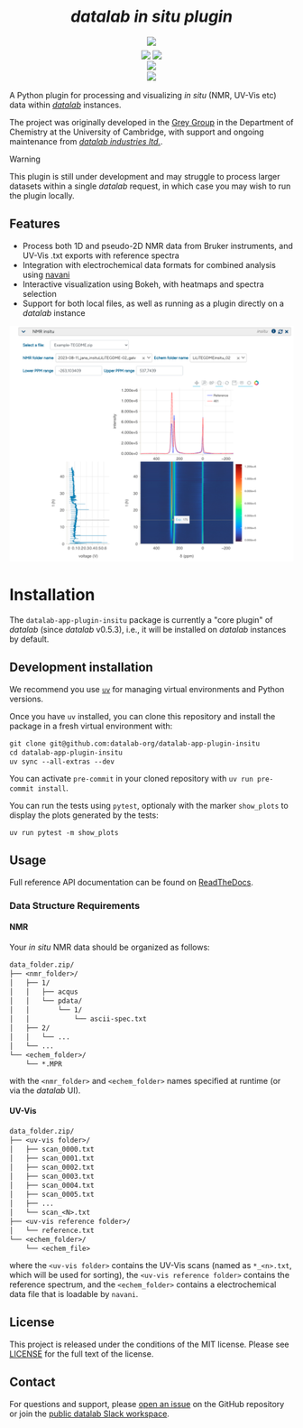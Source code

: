 # <div align="center"><i>datalab *in situ* plugin</i></div>

<div align="center" style="padding-bottom: 5px">
<a href="https://demo.datalab-org.io"><img src="https://img.shields.io/badge/try_it_out!-public_demo_server-orange?logo=firefox"></a>
</div>
<div align="center">
<a href="https://github.com/datalab-org/datalab-app-plugin-insitu/releases"><img src="https://badgen.net/github/release/datalab-org/datalab-app-plugin-insitu?icon=github&color=blue"></a>
<a href="https://github.com/datalab-org/datalab-app-plugin-insitu"><img src="https://badgen.net/github/license/datalab-org/datalab-app-plugin-insitu?icon=license&color=purple"></a>
</div>
<div align="center">
<a href="https://datalab-app-plugin-insitu.readthedocs.io/en/latest/?badge=latest"><img src="https://img.shields.io/readthedocs/datalab-app-plugin-insitu?logo=readthedocs"></a>
</div>
<div align="center">
<a href="https://join.slack.com/t/datalab-world/shared_invite/zt-2h58ev3pc-VV496~5je~QoT2TgFIwn4g"><img src="https://img.shields.io/badge/Slack-chat_with_us-yellow?logo=slack"></a>
</div>


A Python plugin for processing and visualizing *in situ* (NMR, UV-Vis etc) data within [_datalab_](https://github.com/datalab-org/datalab) instances.

The project was originally developed in the [Grey Group](https://www.ch.cam.ac.uk/group/grey/) in the Department of Chemistry at the University of Cambridge, with support and ongoing maintenance from [*datalab industries ltd.*](https://datalab.industries).

> [!WARNING]  
> This plugin is still under development and may struggle to process larger datasets within a single *datalab* request, in which case you may wish to run the plugin locally.

## Features

- Process both 1D and pseudo-2D NMR data from Bruker instruments, and UV-Vis .txt exports with reference spectra
- Integration with electrochemical data formats for combined analysis using [navani](https://github.com/be-smith/navani)
- Interactive visualization using Bokeh, with heatmaps and spectra selection
- Support for both local files, as well as running as a plugin directly on a *datalab* instance

<div align="center">
   <img src="./static/datalab_plugin_bokeh_plot.png" width=600rem>
</div>

# Installation

The `datalab-app-plugin-insitu` package is currently a "core plugin" of *datalab* (since *datalab* v0.5.3), i.e., it will be installed on *datalab* instances by default.

## Development installation

We recommend you use [`uv`](https://astral.sh/uv) for managing virtual environments and Python versions.

Once you have `uv` installed, you can clone this repository and install the package in a fresh virtual environment with:

```shell
git clone git@github.com:datalab-org/datalab-app-plugin-insitu
cd datalab-app-plugin-insitu
uv sync --all-extras --dev
```

You can activate `pre-commit` in your cloned repository with `uv run pre-commit install`.

You can run the tests using `pytest`, optionaly with the marker `show_plots` to display the plots generated by the tests:

```shell
uv run pytest -m show_plots
```

## Usage

Full reference API documentation can be found on [ReadTheDocs](https://datalab-app-plugin-insitu.readthedocs.io/).

### Data Structure Requirements


#### NMR

Your *in situ* NMR data should be organized as follows:

```
data_folder.zip/
├── <nmr_folder>/
│   ├── 1/
│   │   ├── acqus
│   │   └── pdata/
│   │       └── 1/
│   │           └── ascii-spec.txt
│   ├── 2/
│   │   └── ...
│   └── ...
└── <echem_folder>/
    └── *.MPR
```

with the `<nmr_folder>` and `<echem_folder>` names specified at runtime (or via the *datalab* UI).

#### UV-Vis

```shell
data_folder.zip/
├── <uv-vis folder>/
│   ├── scan_0000.txt
│   ├── scan_0001.txt
│   ├── scan_0002.txt
│   ├── scan_0003.txt
│   ├── scan_0004.txt
│   ├── scan_0005.txt
│   ├── ...
│   └── scan_<N>.txt
├── <uv-vis reference folder>/
│   └── reference.txt
└── <echem_folder>/
    └── <echem_file>
```

where the `<uv-vis folder>` contains the UV-Vis scans (named as `*_<n>.txt`, which will be used for sorting), the `<uv-vis reference folder>` contains the reference spectrum, and the `<echem_folder>` contains a electrochemical data file that is loadable by `navani`.

## License

This project is released under the conditions of the MIT license. Please see [LICENSE](https://github.com/datalab-org/datalab-app-plugin-insitu/blob/main/LICENSE) for the full text of the license.

## Contact

For questions and support, please [open an issue](https://github.com/datalab-org/datalab-app-plugin-insitu/issues) on the GitHub repository or join the [public datalab Slack workspace](https://join.slack.com/t/datalab-world/shared_invite/zt-2h58ev3pc-VV496~5je~QoT2TgFIwn4g).
